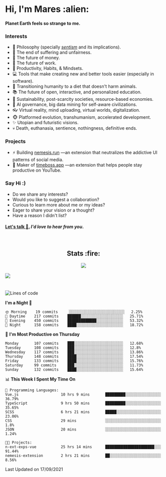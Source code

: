 <h1>Hi, I'm Mares :alien:</h1>

#### Planet Earth feels so strange to me.

### **Interests**

- 🌊 Philosophy (specially [_sentism_][sentismmedium] and its implications).
- 🎯 The end of suffering and unfairness.
- 💸 The future of money.
- 💼 The future of work.
- 🧠 Productivity, Habits, & Mindsets.
- 💻 Tools that make creating new and better tools easier (especially in software).
- 🥗 Transitioning humanity to a diet that doesn't harm animals.
- 📚 The future of open, interactive, and personalized education.
- 🌱 Sustainability, post-scarcity societies, resource-based economies.
- 🤖 AI governance, big data mining for self-aware civilizations.
- 👓 Virtual reality, mind uploading, virtual worlds, digitalization.
- 🐵 Platformed evolution, transhumanism, accelerated development.
- ✨ Utopian and futuristic visions.
- 💀 Death, euthanasia, sentience, nothingness, definitive ends.


### **Projects**

- ⚡ Building [nemesis.run](https://nemesis.run) —an extension that neutralizes the addictive UI patterns of social media.
- 💎 Maker of [timeboss.app](https://timeboss.app) —an extension that helps people stay productive on YouTube.


### **Say Hi :)**

- Do we share any interests?
- Would you like to suggest a collaboration?
- Curious to learn more about me or my ideas?
- Eager to share your vision or a thought?
- Have a reason I didn't list?

#### [Let's talk :wave:.](mailto:mareszhar@gmail.com) _I'd love to hear from you_.

[sentismmedium]: https://medium.com/@mareszhar/born-a-prisoner-a-reflection-about-life-its-struggles-and-a-plan-to-escape-d8566ce9b026

<br>

<h2 align="center">Stats :fire:</h2>

<div align="center">
  <img src="https://github-readme-streak-stats.herokuapp.com?user=mareszhar&theme=black-ice&hide_border=true&stroke=FFFFFF15&ring=DF8FFE&fire=DF8FFE&currStreakLabel=DF8FFE&background=1A232A&currStreakNum=86FFAB&dates=B1AAB3FF">
</div>

<!-- Add or remove this: &dates=B1AAB3FF at the end of the streak stats URL if they get bugged and aren't updating -->

<br>

<img src="https://activity-graph.herokuapp.com/graph?username=mareszhar&theme=nord&bg_color=00000000&color=979797&line=DF8FFE&point=00000000&area=true&hide_border=true">

<br>

<h1></h1>

<!--START_SECTION:waka-->
![Lines of code](https://img.shields.io/badge/From%20Hello%20World%20I%27ve%20Written-119116%20lines%20of%20code-blue)

**I'm a Night 🦉** 

```text
🌞 Morning    19 commits     ░░░░░░░░░░░░░░░░░░░░░░░░░   2.25% 
🌆 Daytime    217 commits    ██████░░░░░░░░░░░░░░░░░░░   25.71% 
🌃 Evening    450 commits    █████████████░░░░░░░░░░░░   53.32% 
🌙 Night      158 commits    ████░░░░░░░░░░░░░░░░░░░░░   18.72%

```
📅 **I'm Most Productive on Thursday** 

```text
Monday       107 commits    ███░░░░░░░░░░░░░░░░░░░░░░   12.68% 
Tuesday      108 commits    ███░░░░░░░░░░░░░░░░░░░░░░   12.8% 
Wednesday    117 commits    ███░░░░░░░░░░░░░░░░░░░░░░   13.86% 
Thursday     148 commits    ████░░░░░░░░░░░░░░░░░░░░░   17.54% 
Friday       133 commits    ████░░░░░░░░░░░░░░░░░░░░░   15.76% 
Saturday     99 commits     ███░░░░░░░░░░░░░░░░░░░░░░   11.73% 
Sunday       132 commits    ████░░░░░░░░░░░░░░░░░░░░░   15.64%

```


📊 **This Week I Spent My Time On** 

```text
💬 Programming Languages: 
Vue.js                   10 hrs 9 mins       █████████░░░░░░░░░░░░░░░░   36.79% 
TypeScript               9 hrs 50 mins       █████████░░░░░░░░░░░░░░░░   35.65% 
SCSS                     6 hrs 21 mins       █████░░░░░░░░░░░░░░░░░░░░   23.06% 
CSS                      29 mins             ░░░░░░░░░░░░░░░░░░░░░░░░░   1.8% 
JSON                     20 mins             ░░░░░░░░░░░░░░░░░░░░░░░░░   1.24%

🐱‍💻 Projects: 
n-ext-exps-vue           25 hrs 14 mins      ██████████████████████░░░   91.44% 
nemesis-extension        2 hrs 21 mins       ██░░░░░░░░░░░░░░░░░░░░░░░   8.56%

```


 Last Updated on 17/09/2021
<!--END_SECTION:waka-->

